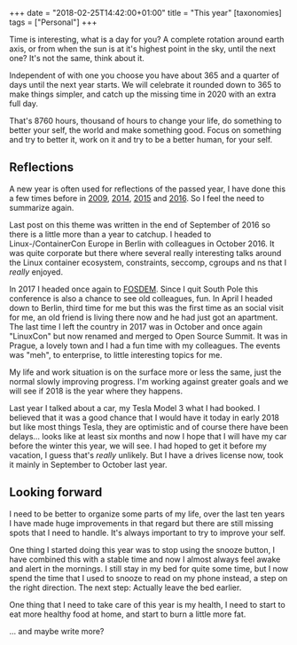 +++
date = "2018-02-25T14:42:00+01:00"
title = "This year"
[taxonomies]
tags = ["Personal"]
+++

Time is interesting, what is a day for you? A complete rotation around earth axis, or from when the sun is at it's highest point in the sky, until the next one? It's not the same, think about it.

Independent of with one you choose you have about 365 and a quarter of days until the next year starts. We will celebrate it rounded down to 365 to make things simpler, and catch up the missing time in 2020 with an extra full day.

That's 8760 hours, thousand of hours to change your life, do something to better your self, the world and make something good. Focus on something and try to better it, work on it and try to be a better human, for your self.

## Reflections

A new year is often used for reflections of the passed year, I have done this a few times before in [2009](/post/2009/20092010-ett-nytt-ar-med-mojligheter/), [2014](/post/2014/hej-2014/), [2015](/post/2015/hello-there-2015/) and [2016](/post/2016/the-best-year-again/). So I feel the need to summarize again.

Last post on this theme was written in the end of September of 2016 so there is a little more than a year to catchup. I headed to Linux-/ContainerCon Europe in Berlin with colleagues in October 2016. It was quite corporate but there where several really interesting talks around the Linux container ecosystem, constraints, seccomp, cgroups and ns that I *really* enjoyed.

In 2017 I headed once again to [FOSDEM](https://fosdem.org). Since I quit South Pole this conference is also a chance to see old colleagues, fun. In April I headed down to Berlin, third time for me but this was the first time as an social visit for me, an old friend is living there now and he had just got an apartment. The last time I left the country in 2017 was in October and once again "LinuxCon" but now renamed and merged to Open Source Summit. It was in Prague, a lovely town and I had a fun time with my colleagues. The events was "meh", to enterprise, to little interesting topics for me.

My life and work situation is on the surface more or less the same, just the normal slowly improving progress. I'm working against greater goals and we will see if 2018 is the year where they happens.

Last year I talked about a car, my Tesla Model 3 what I had booked. I believed that it was a good chance that I would have it today in early 2018 but like most things Tesla, they are optimistic and of course there have been delays... looks like at least six months and now I hope that I will have my car before the winter this year, we will see. I had hoped to get it before my vacation, I guess that's *really* unlikely. But I have a drives license now, took it mainly in September to October last year.

## Looking forward

I need to be better to organize some parts of my life, over the last ten years I have made huge improvements in that regard but there are still missing spots that I need to handle. It's always important to try to improve your self.

One thing I started doing this year was to stop using the snooze button, I have combined this with a stable time and now I almost always feel awake and alert in the mornings. I still stay in my bed for quite some time, but I now spend the time that I used to snooze to read on my phone instead, a step on the right direction. The next step: Actually leave the bed earlier.

One thing that I need to take care of this year is my health, I need to start to eat more healthy food at home, and start to burn a little more fat.

... and maybe write more?
